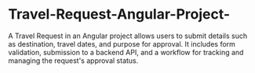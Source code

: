 # Travel-Request-Angular-Project-
A Travel Request in an Angular project allows users to submit details such as destination, travel dates, and purpose for approval. It includes form validation, submission to a backend API, and a workflow for tracking and managing the request's approval status.
